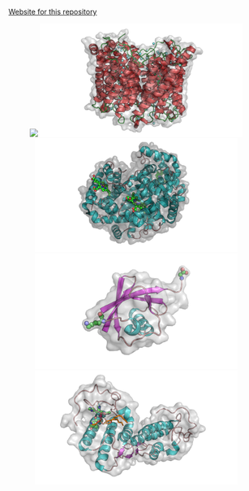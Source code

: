 [Website for this repository](https://jamelendezd.github.io/MolecularDynamicsPymol/ "Web Page")

<p align="center">
  <img width="800" src="media/mg_water.gif">
  <img width="400" src="media/aqua.png">
  <img width="400" src="media/hemoglobin.png">
  <img width="400" src="media/ubiquitin.png">
  <img width="400" src="media/lipase.png">
</p>
